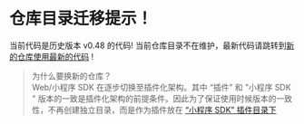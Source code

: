 # 仓库目录迁移提示！
当前代码是历史版本 v0.48 的代码! 当前仓库目录不在维护，最新代码请跳转到[新的仓库使用最新的代码](https://github.com/sensorsdata/sa-sdk-miniprogram/tree/master/wechat/plugins/popup ) !

> 为什么要换新的仓库？  
Web/小程序 SDK 在逐步切换至插件化架构。其中 “插件” 和 "小程序 SDK " 版本的一致是插件化架构的前提条件。因此为了保证使用时候版本的一致性，不再创建独立目录，而是作为插件放在 [“小程序 SDK” 插件目录下](https://github.com/sensorsdata/sa-sdk-miniprogram/tree/master/wechat/plugins/popup )  

